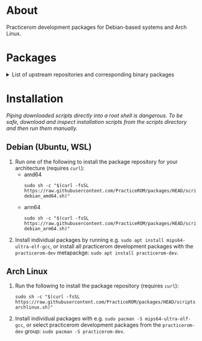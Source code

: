 # About
Practicerom development packages for Debian-based systems and Arch Linux.

# Packages
<details>
<summary>
List of upstream repositories and corresponding binary packages
</summary>

-   https://github.com/glankk/n64
    -   `mips64-ultra-elf-binutils`
    -   `mips64-ultra-elf-gcc`
    -   `mips64-ultra-elf-gcc-libs`
    -   `mips64-ultra-elf-newlib`
    -   `mips64-ultra-elf-gdb`
    -   `mips64-ultra-elf-practicerom-libs`
    -   `practicerom-tools`

-   https://github.com/PracticeROM/wii-toolchain
    -   `powerpc-eabi-binutils`
    -   `powerpc-eabi-gcc`
    -   `powerpc-eabi-gcc-libs`
    -   `powerpc-eabi-newlib`
    -   `powerpc-eabi-gdb`

-   https://github.com/PracticeROM/gzinject
    -   `gzinject`

-   https://github.com/PracticeROM/packages
    -   `practicerom-dev` (Debian only)
</details>

# Installation
*Piping downloaded scripts directly into a root shell is dangerous. To be safe,
download and inspect installation scripts from the scripts directory and then
run them manually.*

## Debian (Ubuntu, WSL)
1.  Run one of the following to install the package repository for your
    architecture (requires `curl`):
    -   amd64
        ```
        sudo sh -c "$(curl -fsSL https://raw.githubusercontent.com/PracticeROM/packages/HEAD/scripts/install-debian_amd64.sh)"
        ```
    -   arm64
        ```
        sudo sh -c "$(curl -fsSL https://raw.githubusercontent.com/PracticeROM/packages/HEAD/scripts/install-debian_arm64.sh)"
        ```
2.  Install individual packages by running e.g.
    `sudo apt install mips64-ultra-elf-gcc`, or install all practicerom
    development packages with the `practicerom-dev` metapackge:
    `sudo apt install practicerom-dev`.

## Arch Linux
1.  Run the following to install the package repository (requires `curl`):
    ```
    sudo sh -c "$(curl -fsSL https://raw.githubusercontent.com/PracticeROM/packages/HEAD/scripts/install-archlinux.sh)"
    ```

2.  Install individual packages with e.g. `sudo pacman -S mips64-ultra-elf-gcc`,
    or select practicerom development packages from the `practicerom-dev`
    group: `sudo pacman -S practicerom-dev`.
